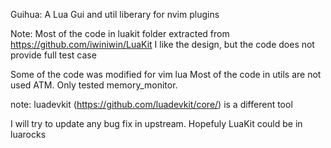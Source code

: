Guihua: A Lua Gui and util liberary for nvim plugins

Note:
Most of the code in luakit folder extracted from https://github.com/iwiniwin/LuaKit
I like the design, but the code does not provide full test case

Some of the code was modified for vim lua
Most of the code in utils are not used ATM. Only tested memory_monitor.

note: luadevkit (https://github.com/luadevkit/core/) is a different tool

I will try to update any bug fix in upstream. Hopefuly LuaKit could be in luarocks
